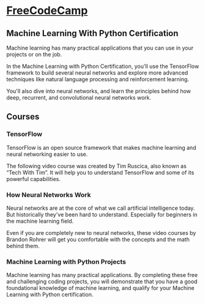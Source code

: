 # [FreeCodeCamp](https://www.freecodecamp.org/learn/machine-learning-with-python/)

## Machine Learning With Python Certification

Machine learning has many practical applications that you can use in your projects or on the job.

In the Machine Learning with Python Certification, you'll use the TensorFlow framework to build several neural networks and explore more advanced techniques like natural language processing and reinforcement learning.

You'll also dive into neural networks, and learn the principles behind how deep, recurrent, and convolutional neural networks work.

## Courses

### TensorFlow
TensorFlow is an open source framework that makes machine learning and neural networking easier to use.

The following video course was created by Tim Ruscica, also known as “Tech With Tim”. It will help you to understand TensorFlow and some of its powerful capabilities.

### How Neural Networks Work
Neural networks are at the core of what we call artificial intelligence today. But historically they've been hard to understand. Especially for beginners in the machine learning field.

Even if you are completely new to neural networks, these video courses by Brandon Rohrer will get you comfortable with the concepts and the math behind them.

### Machine Learning with Python Projects
Machine learning has many practical applications. By completing these free and challenging coding projects, you will demonstrate that you have a good foundational knowledge of machine learning, and qualify for your Machine Learning with Python certification.
